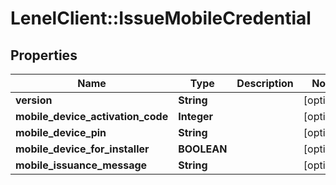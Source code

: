 # LenelClient::IssueMobileCredential

## Properties
Name | Type | Description | Notes
------------ | ------------- | ------------- | -------------
**version** | **String** |  | [optional] 
**mobile_device_activation_code** | **Integer** |  | [optional] 
**mobile_device_pin** | **String** |  | [optional] 
**mobile_device_for_installer** | **BOOLEAN** |  | [optional] 
**mobile_issuance_message** | **String** |  | [optional] 


